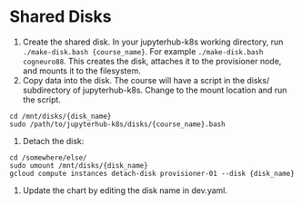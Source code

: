 # Shared Disks

1. Create the shared disk. In your jupyterhub-k8s working directory, run `./make-disk.bash {course_name}`. For example `./make-disk.bash cogneuro88`. This creates the disk, attaches it to the provisioner node, and mounts it to the filesystem.
1. Copy data into the disk. The course will have a script in the disks/ subdirectory of jupyterhub-k8s. Change to the mount location and run the script.
  ```
cd /mnt/disks/{disk_name}
sudo /path/to/jupyterhub-k8s/disks/{course_name}.bash
```

1. Detach the disk:
  ```
cd /somewhere/else/
sudo umount /mnt/disks/{disk_name}
gcloud compute instances detach-disk provisioner-01 --disk {disk_name}
```
1. Update the chart by editing the disk name in dev.yaml.

